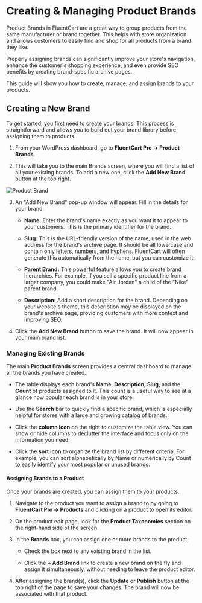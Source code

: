 # Creating & Managing Product Brands

Product Brands in FluentCart are a great way to group products from the same manufacturer or brand together. This helps with store organization and allows customers to easily find and shop for all products from a brand they like. 

Properly assigning brands can significantly improve your store's navigation, enhance the customer's shopping experience, and even provide SEO benefits by creating brand-specific archive pages.

This guide will show you how to create, manage, and assign brands to your products.

## Creating a New Brand

To get started, you first need to create your brands. This process is straightforward and allows you to build out your brand library before assigning them to products.

1.  From your WordPress dashboard, go to **FluentCart Pro → Product Brands**.

2.  This will take you to the main Brands screen, where you will find a list of all your existing brands. To add a new one, click the **Add New Brand** button at the top right.

![Product Brand](/images/product-types-creation/creating-managing-brand/product-brand-1.webp)

3.  An "Add New Brand" pop-up window will appear. Fill in the details for your brand:

    * **Name:** Enter the brand's name exactly as you want it to appear to your customers. This is the primary identifier for the brand.

    * **Slug:** This is the URL-friendly version of the name, used in the web address for the brand's archive page. It should be all lowercase and contain only letters, numbers, and hyphens. FluentCart will often generate this automatically from the name, but you can customize it.

    * **Parent Brand:** This powerful feature allows you to create brand hierarchies. For example, if you sell a specific product line from a larger company, you could make "Air Jordan" a child of the "Nike" parent brand.

    * **Description:** Add a short description for the brand. Depending on your website's theme, this description may be displayed on the brand's archive page, providing customers with more context and improving SEO.

4.  Click the **Add New Brand** button to save the brand. It will now appear in your main brand list.

### Managing Existing Brands

The main **Product Brands** screen provides a central dashboard to manage all the brands you have created.

* The table displays each brand's **Name**, **Description**, **Slug**, and the **Count** of products assigned to it. This count is a useful way to see at a glance how popular each brand is in your store.

* Use the **Search** bar to quickly find a specific brand, which is especially helpful for stores with a large and growing catalog of brands.

* Click the **column icon** on the right to customize the table view. You can show or hide columns to declutter the interface and focus only on the information you need.

* Click the **sort icon** to organize the brand list by different criteria. For example, you can sort alphabetically by Name or numerically by Count to easily identify your most popular or unused brands.

#### Assigning Brands to a Product

Once your brands are created, you can assign them to your products.

1.  Navigate to the product you want to assign a brand to by going to **FluentCart Pro → Products** and clicking on a product to open its editor.

2.  On the product edit page, look for the **Product Taxonomies** section on the right-hand side of the screen.

3.  In the **Brands** box, you can assign one or more brands to the product:

    * Check the box next to any existing brand in the list.

    * Click the **+ Add Brand** link to create a new brand on the fly and assign it simultaneously, without needing to leave the product editor.

4.  After assigning the brand(s), click the **Update** or **Publish** button at the top right of the page to save your changes. The brand will now be associated with that product.